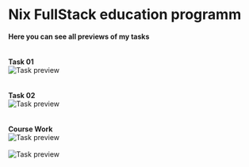 # Nix FullStack education programm
**Here you can see all previews of my tasks** <br/>
<br/>
<br/>
**Task 01**<br/>
![Task preview](https://iili.io/S0yAss.png)<br/>
<br/>
<br/>
**Task 02**<br/>
![Task preview](https://iili.io/S0pSff.png)<br/>
<br/>
<br/>
**Course Work**<br/>
![Task preview](https://iili.io/45qtn4.png)<br/>
<br/>
![Task preview](https://iili.io/45BNlS.png)<br/>

